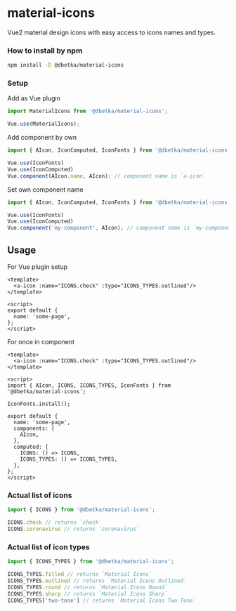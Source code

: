 # material-icons
Vue2 material design icons with easy access to icons names and types.

### How to install by npm
```bash
npm install -D @dbetka/material-icons
```

### Setup

Add as Vue plugin
```js
import MaterialIcons from '@dbetka/material-icons';

Vue.use(MaterialIcons);
```

Add component by own
```js
import { AIcon, IconComputed, IconFonts } from '@dbetka/material-icons';

Vue.use(IconFonts)
Vue.use(IconComputed)
Vue.component(AIcon.name, AIcon); // component name is `a-icon`
```

Set own component name
```js
import { AIcon, IconComputed, IconFonts } from '@dbetka/material-icons';

Vue.use(IconFonts)
Vue.use(IconComputed)
Vue.component('my-component', AIcon); // component name is `my-component`
```

## Usage
For Vue plugin setup
```vue
<template>
  <a-icon :name="ICONS.check" :type="ICONS_TYPES.outlined"/>
</template>

<script>
export default {
  name: 'some-page',
};
</script>
```
For once in component
```vue
<template>
  <a-icon :name="ICONS.check" :type="ICONS_TYPES.outlined"/>
</template>

<script>
import { AIcon, ICONS, ICONS_TYPES, IconFonts } from '@dbetka/material-icons';

IconFonts.install();

export default {
  name: 'some-page',
  components: {
    AIcon,
  },
  computed: {
    ICONS: () => ICONS,
    ICONS_TYPES: () => ICONS_TYPES,
  },
};
</script>
```

### Actual list of icons
```js
import { ICONS } from '@dbetka/material-icons';

ICONS.check // returns `check`
ICONS.coronavirus // returns `coronavirus`
```

### Actual list of icon types
```js
import { ICONS_TYPES } from '@dbetka/material-icons';

ICONS_TYPES.filled // returns `Material Icons`
ICONS_TYPES.outlined // returns `Material Icons Outlined`
ICONS_TYPES.round // returns `Material Icons Round`
ICONS_TYPES.sharp // returns `Material Icons Sharp`
ICONS_TYPES['two-tone'] // returns `Material Icons Two Tone`
```
